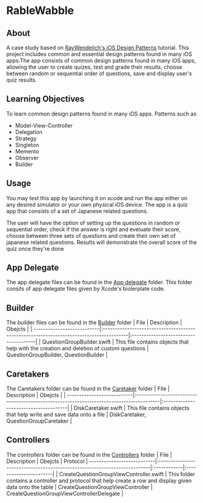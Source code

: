 # RableWabble

## About
A case study based on [RayWendelich's iOS Design Patterns](https://www.raywenderlich.com/books/design-patterns-by-tutorials/v3.0) tutorial. 
This project includes common and essential design patterns found in many iOS apps.The app consists of common design patterns found in many
iOS apps, allowing the user to create quizes, test and grade their results, choose between random or sequential order of questions, save and display
user's quiz results.

## Learning Objectives
To learn common design patterns found in many iOS apps. Patterns such as
* Model-View-Controller
* Delegation
* Strategy
* Singleton
* Memento
* Observer
* Builder

## Usage
You may test this app by launching it on xcode and run the app either on any desired simulator or your own physical iOS device.
The app is a quiz app that consists of a set of Japanese related questions. 

The user will have the option of setting up the questions in random or sequential order, 
check if the answer is right and eveluate their score, choose between three sets of questions and create their own set of japanese related questions.
Results will demonstrate the overall score of the quiz once they're done

## App Delegate
The app delegate files can be found in the [App delegate](https://github.com/GeorgeSolorio/RableWabble/tree/master/RableWabble/AppDelegate) folder.
This folder consits of app delegate files given by Xcode's biolerplate code. 

## Builder
The builder files can be found in the [Builder](https://github.com/GeorgeSolorio/RableWabble/tree/master/RableWabble/Builders) folder
| File                       | Description                                                                             | Obejcts                               |
| ---------------------------|:----------------------------------------------------------------------------------------|:--------------------------------------|
| QuestionGroupBuilder.swift | This file contains objects that help with the creation and deletion of custom questions | QuestionGroupBuilder, QuestionBuilder |

## Caretakers
The Caretakers folder can be found in the [Caretaker](https://github.com/GeorgeSolorio/RableWabble/tree/master/RableWabble/Caretakers) folder
| File                       | Description                                                                             | Obejcts                               |
| ---------------------------|:----------------------------------------------------------------------------------------|:--------------------------------------|
| DiskCaretaker.swift        | This file contains objects that help write and save data onto a file                    | DiskCaretaker, QuestionGroupCaretaker |

## Controllers
The controllers folder can be found in the [Controllers](https://github.com/GeorgeSolorio/RableWabble/tree/master/RableWabble/Controllers) folder
| File                       | Description                                                               | Obejcts     | Protocol 
| ---------------------------|:--------------------------------------------------------------------------|:------------|:-----------------------|
| CreateQuestionGroupViewController.swift  | This folder contains a controller and protocol that help create a row and display given data onto the table | CreateQuestionGroupViewController | CreateQuestionGroupViewControllerDelegate |

